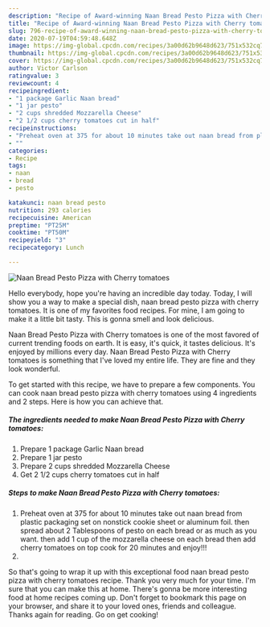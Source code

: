 ```yaml
---
description: "Recipe of Award-winning Naan Bread Pesto Pizza with Cherry tomatoes"
title: "Recipe of Award-winning Naan Bread Pesto Pizza with Cherry tomatoes"
slug: 796-recipe-of-award-winning-naan-bread-pesto-pizza-with-cherry-tomatoes
date: 2020-07-19T04:59:48.648Z
image: https://img-global.cpcdn.com/recipes/3a00d62b9648d623/751x532cq70/naan-bread-pesto-pizza-with-cherry-tomatoes-recipe-main-photo.jpg
thumbnail: https://img-global.cpcdn.com/recipes/3a00d62b9648d623/751x532cq70/naan-bread-pesto-pizza-with-cherry-tomatoes-recipe-main-photo.jpg
cover: https://img-global.cpcdn.com/recipes/3a00d62b9648d623/751x532cq70/naan-bread-pesto-pizza-with-cherry-tomatoes-recipe-main-photo.jpg
author: Victor Carlson
ratingvalue: 3
reviewcount: 4
recipeingredient:
- "1 package Garlic Naan bread"
- "1 jar pesto"
- "2 cups shredded Mozzarella Cheese"
- "2 1/2 cups cherry tomatoes cut in half"
recipeinstructions:
- "Preheat oven at 375 for about 10 minutes take out naan bread from plastic packaging set on nonstick cookie sheet or aluminum foil. then spread about 2 Tablespoons of pesto on each bread or as much as you want. then add 1 cup of the mozzarella cheese on each bread then add cherry tomatoes on top cook for 20 minutes and enjoy!!!"
- ""
categories:
- Recipe
tags:
- naan
- bread
- pesto

katakunci: naan bread pesto 
nutrition: 293 calories
recipecuisine: American
preptime: "PT25M"
cooktime: "PT50M"
recipeyield: "3"
recipecategory: Lunch

---
```



![Naan Bread Pesto Pizza with Cherry tomatoes](https://img-global.cpcdn.com/recipes/3a00d62b9648d623/751x532cq70/naan-bread-pesto-pizza-with-cherry-tomatoes-recipe-main-photo.jpg)

Hello everybody, hope you're having an incredible day today. Today, I will show you a way to make a special dish, naan bread pesto pizza with cherry tomatoes. It is one of my favorites food recipes. For mine, I am going to make it a little bit tasty. This is gonna smell and look delicious.



Naan Bread Pesto Pizza with Cherry tomatoes is one of the most favored of current trending foods on earth. It is easy, it's quick, it tastes delicious. It's enjoyed by millions every day. Naan Bread Pesto Pizza with Cherry tomatoes is something that I've loved my entire life. They are fine and they look wonderful.


To get started with this recipe, we have to prepare a few components. You can cook naan bread pesto pizza with cherry tomatoes using 4 ingredients and 2 steps. Here is how you can achieve that.

<!--inarticleads1-->

##### The ingredients needed to make Naan Bread Pesto Pizza with Cherry tomatoes:

1. Prepare 1 package Garlic Naan bread
1. Prepare 1 jar pesto
1. Prepare 2 cups shredded Mozzarella Cheese
1. Get 2 1/2 cups cherry tomatoes cut in half




<!--inarticleads2-->

##### Steps to make Naan Bread Pesto Pizza with Cherry tomatoes:

1. Preheat oven at 375 for about 10 minutes take out naan bread from plastic packaging set on nonstick cookie sheet or aluminum foil. then spread about 2 Tablespoons of pesto on each bread or as much as you want. then add 1 cup of the mozzarella cheese on each bread then add cherry tomatoes on top cook for 20 minutes and enjoy!!!
1. 




So that's going to wrap it up with this exceptional food naan bread pesto pizza with cherry tomatoes recipe. Thank you very much for your time. I'm sure that you can make this at home. There's gonna be more interesting food at home recipes coming up. Don't forget to bookmark this page on your browser, and share it to your loved ones, friends and colleague. Thanks again for reading. Go on get cooking!
